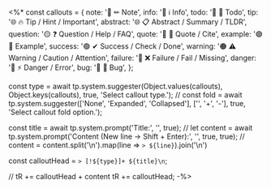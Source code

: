 <%*
const callouts = {
note: '🔵 ✏ Note',
info: '🔵 ℹ Info',
todo: '🔵 🔳 Todo',
tip: '🌐 🔥 Tip / Hint / Important',
abstract: '🌐 📋 Abstract / Summary / TLDR',
question: '🟡 ❓ Question / Help / FAQ',
quote: '🔘 💬 Quote / Cite',
example: '🟣 📑 Example',
success: '🟢 ✔ Success / Check / Done',
warning: '🟠 ⚠ Warning / Caution / Attention',
failure: '🔴 ❌ Failure / Fail / Missing',
danger: '🔴 ⚡ Danger / Error',
bug: '🔴 🐞 Bug',
};

const type = await tp.system.suggester(Object.values(callouts), Object.keys(callouts), true, 'Select callout type.');
// const fold = await tp.system.suggester(['None', 'Expanded', 'Collapsed'], ['', '+', '-'], true, 'Select callout fold option.');

const title = await tp.system.prompt('Title:', '', true);
// let content = await tp.system.prompt('Content (New line -> Shift + Enter):', '', true, true);
// content = content.split('\n').map(line => `> ${line}`).join('\n')  

const calloutHead = `> [!${type}]+ ${title}\n`;

// tR += calloutHead + content
tR += calloutHead;
-%>

